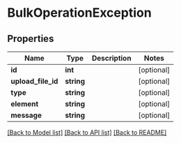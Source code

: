 # BulkOperationException

## Properties
Name | Type | Description | Notes
------------ | ------------- | ------------- | -------------
**id** | **int** |  | [optional] 
**upload_file_id** | **string** |  | [optional] 
**type** | **string** |  | [optional] 
**element** | **string** |  | [optional] 
**message** | **string** |  | [optional] 

[[Back to Model list]](../README.md#documentation-for-models) [[Back to API list]](../README.md#documentation-for-api-endpoints) [[Back to README]](../README.md)


